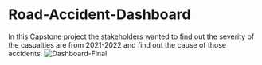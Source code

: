 # Road-Accident-Dashboard
In this Capstone project the stakeholders wanted to find out the severity of the casualties are from 2021-2022 and find out the cause of those accidents.
![Dashboard-Final](https://github.com/user-attachments/assets/9ad4d322-97ee-49ca-9eb8-9b03fea328d2)
